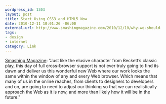 ```yaml
--- 
wordpress_id: 1303
layout: post
title: Start Using CSS3 and HTML5 Now
date: 2010-12-11 10:01:26 -06:00
external-url: http://www.smashingmagazine.com/2010/12/10/why-we-should-start-using-css3-and-html5-today/
tags:
- design
- internet
category: Link
---
```

<a href="http://www.smashingmagazine.com/2010/12/10/why-we-should-start-using-css3-and-html5-today/">Smashing Magazine</a>: "Just like the elusive character from Beckett’s classic play, this day of full cross-browser support is not ever truly going to find its dawn and deliver us this wonderful new Web where our work looks the same within the window of any and every Web browser. Which means that many of us in the online reaches, from clients to designers to developers and on, are going to need to adjust our thinking so that we can realistically approach the Web as it is now, and more than likely how it will be in the future."

